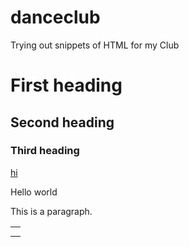 # danceclub
Trying out snippets of HTML for my Club


<html>
<head>
</head>

<style>

title{ 
width: 

</style>

<body>

<h1> First heading </h1>
<h2> Second heading </h2>
<h3> Third heading </h3>

<a>  </a>
<a href =  "google.com"> hi</a>

<p> Hello world </p>

<p title="I'm a tooltip">
This is a paragraph.
</p>

<table> 
<th>
</th>  
  <tr>
    <td>
    </td>
  </tr>
</table>

</body>

</html>

